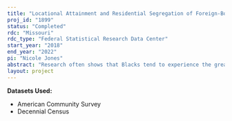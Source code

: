 ```yaml
---
title: "Locational Attainment and Residential Segregation of Foreign-Born and Native-Born Blacks"
proj_id: "1899"
status: "Completed"
rdc: "Missouri"
rdc_type: "Federal Statistical Research Data Center"
start_year: "2018"
end_year: "2022"
pi: "Nicole Jones"
abstract: "Research often shows that Blacks tend to experience the greatest disparity in gaining access into White neighborhoods, often residing in areas inferior to other minorities. This research uses Decennial Census and American Community Survey microdata to assess the impact individual (i.e., race) and social (i.e., socioeconomic status) characteristics have on Black residential outcomes over time. Two questions guide this study: (1) To what extent do individual and social characteristics affect Black residential outcomes over time? (2) Stratified by nativity, to what degree do individual and social characteristics affect foreign-born Black residential outcomes? The outcome variables are neighborhood racial/ethnic composition and neighborhood socioeconomic status. "
layout: project
---
```


**Datasets Used:**

  - American Community Survey 
  - Decennial Census 

